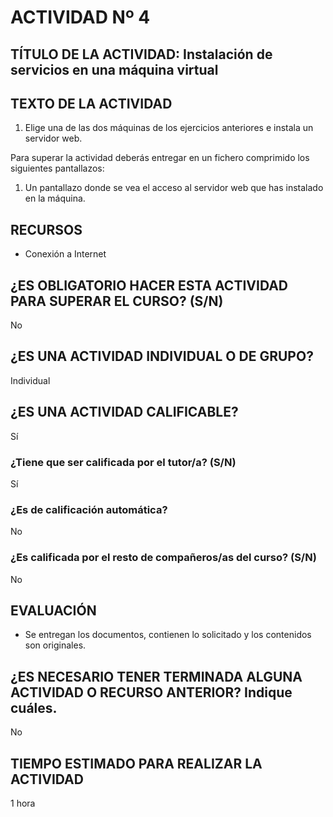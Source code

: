 # ACTIVIDAD Nº 4

## TÍTULO DE LA ACTIVIDAD: Instalación de servicios en una máquina virtual

## TEXTO DE LA ACTIVIDAD

1. Elige una de las dos máquinas de los ejercicios anteriores e instala un servidor web.

Para superar la actividad deberás entregar en un fichero comprimido los siguientes pantallazos:

1. Un pantallazo donde se vea el acceso al servidor web que has instalado en la máquina.

## RECURSOS

* Conexión a Internet

## ¿ES OBLIGATORIO HACER ESTA ACTIVIDAD PARA SUPERAR EL CURSO? (S/N)

No

## ¿ES UNA ACTIVIDAD INDIVIDUAL O DE GRUPO?

Individual

## ¿ES UNA ACTIVIDAD CALIFICABLE?

Sí

### ¿Tiene que ser calificada por el tutor/a? (S/N)

Sí

### ¿Es de calificación automática?

No

### ¿Es calificada por el resto de compañeros/as del curso? (S/N)

No

## EVALUACIÓN

* Se entregan los documentos, contienen lo solicitado y los contenidos son originales.

## ¿ES NECESARIO TENER TERMINADA ALGUNA ACTIVIDAD O RECURSO ANTERIOR? Indique cuáles.

No

## TIEMPO ESTIMADO PARA REALIZAR LA ACTIVIDAD

1 hora
